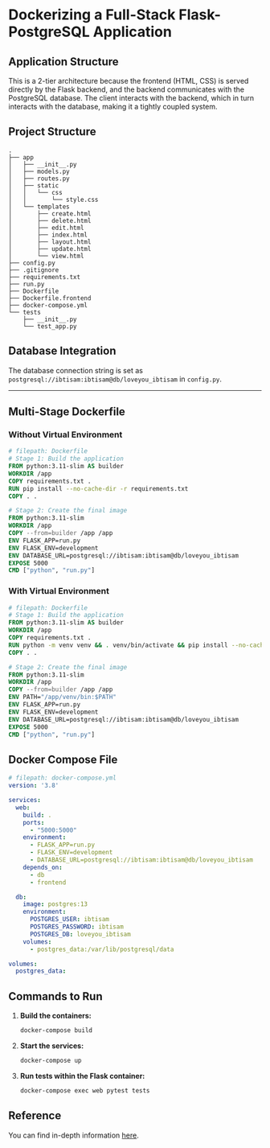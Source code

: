 # Dockerizing a Full-Stack Flask-PostgreSQL Application

## Application Structure

This is a 2-tier architecture because the frontend (HTML, CSS) is served directly by the Flask backend, and the backend communicates with the PostgreSQL database. The client interacts with the backend, which in turn interacts with the database, making it a tightly coupled system.

## Project Structure

```plaintext
.
├── app
│   ├── __init__.py
│   ├── models.py
│   ├── routes.py
│   ├── static
│   │   └── css
│   │       └── style.css
│   └── templates
│       ├── create.html
│       ├── delete.html
│       ├── edit.html
│       ├── index.html
│       ├── layout.html
│       ├── update.html
│       └── view.html
├── config.py
├── .gitignore
├── requirements.txt
├── run.py
├── Dockerfile
├── Dockerfile.frontend
├── docker-compose.yml
└── tests
    ├── __init__.py
    └── test_app.py
```
## Database Integration

The database connection string is set as `postgresql://ibtisam:ibtisam@db/loveyou_ibtisam` in `config.py`.

---
## Multi-Stage Dockerfile

### Without Virtual Environment

```dockerfile
# filepath: Dockerfile
# Stage 1: Build the application
FROM python:3.11-slim AS builder
WORKDIR /app
COPY requirements.txt .
RUN pip install --no-cache-dir -r requirements.txt
COPY . .

# Stage 2: Create the final image
FROM python:3.11-slim
WORKDIR /app
COPY --from=builder /app /app
ENV FLASK_APP=run.py
ENV FLASK_ENV=development
ENV DATABASE_URL=postgresql://ibtisam:ibtisam@db/loveyou_ibtisam
EXPOSE 5000
CMD ["python", "run.py"]
```

### With Virtual Environment

```dockerfile
# filepath: Dockerfile
# Stage 1: Build the application
FROM python:3.11-slim AS builder
WORKDIR /app
COPY requirements.txt .
RUN python -m venv venv && . venv/bin/activate && pip install --no-cache-dir -r requirements.txt
COPY . .

# Stage 2: Create the final image
FROM python:3.11-slim
WORKDIR /app
COPY --from=builder /app /app
ENV PATH="/app/venv/bin:$PATH"
ENV FLASK_APP=run.py
ENV FLASK_ENV=development
ENV DATABASE_URL=postgresql://ibtisam:ibtisam@db/loveyou_ibtisam
EXPOSE 5000
CMD ["python", "run.py"]
```

## Docker Compose File

```yaml
# filepath: docker-compose.yml
version: '3.8'

services:
  web:
    build: .
    ports:
      - "5000:5000"
    environment:
      - FLASK_APP=run.py
      - FLASK_ENV=development
      - DATABASE_URL=postgresql://ibtisam:ibtisam@db/loveyou_ibtisam
    depends_on:
      - db
      - frontend

  db:
    image: postgres:13
    environment:
      POSTGRES_USER: ibtisam
      POSTGRES_PASSWORD: ibtisam
      POSTGRES_DB: loveyou_ibtisam
    volumes:
      - postgres_data:/var/lib/postgresql/data

volumes:
  postgres_data:
```

## Commands to Run

1. **Build the containers:**
   ```bash
   docker-compose build
   ```

2. **Start the services:**
   ```bash
   docker-compose up
   ```

3. **Run tests within the Flask container:**
   ```bash
   docker-compose exec web pytest tests
   ```
## Reference

You can find in-depth information [here](Dockerization.md).


